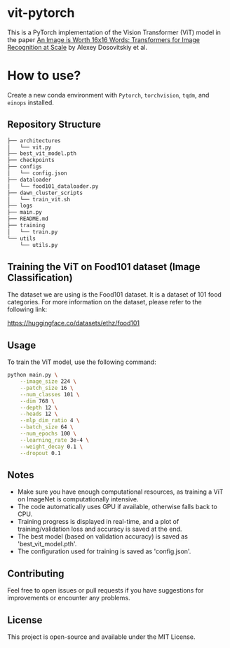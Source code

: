 # vit-pytorch

This is a PyTorch implementation of the Vision Transformer (ViT) model in the paper [An Image is Worth 16x16 Words: Transformers for Image Recognition at Scale](https://arxiv.org/abs/2010.11929) by Alexey Dosovitskiy et al.

# How to use?

Create a new conda environment with `Pytorch`, `torchvision`, `tqdm`, and `einops` installed.



## Repository Structure

```bash
├── architectures
│   └── vit.py
├── best_vit_model.pth
├── checkpoints
├── configs
│   └── config.json
├── dataloader
│   └── food101_dataloader.py
├── dawn_cluster_scripts
│   └── train_vit.sh
├── logs
├── main.py
├── README.md
├── training
│   └── train.py
└── utils
    └── utils.py
```

## Training the ViT on Food101 dataset (Image Classification)

The dataset we are using is the Food101 dataset. It is a dataset of 101 food categories. For more information on the dataset, please refer to the following link:

https://huggingface.co/datasets/ethz/food101

## Usage

To train the ViT model, use the following command:

```bash
python main.py \
    --image_size 224 \
    --patch_size 16 \
    --num_classes 101 \
    --dim 768 \
    --depth 12 \
    --heads 12 \
    --mlp_dim_ratio 4 \
    --batch_size 64 \
    --num_epochs 100 \
    --learning_rate 3e-4 \
    --weight_decay 0.1 \
    --dropout 0.1
```


## Notes

- Make sure you have enough computational resources, as training a ViT on ImageNet is computationally intensive.
- The code automatically uses GPU if available, otherwise falls back to CPU.
- Training progress is displayed in real-time, and a plot of training/validation loss and accuracy is saved at the end.
- The best model (based on validation accuracy) is saved as 'best_vit_model.pth'.
- The configuration used for training is saved as 'config.json'.

## Contributing

Feel free to open issues or pull requests if you have suggestions for improvements or encounter any problems.

## License

This project is open-source and available under the MIT License.
